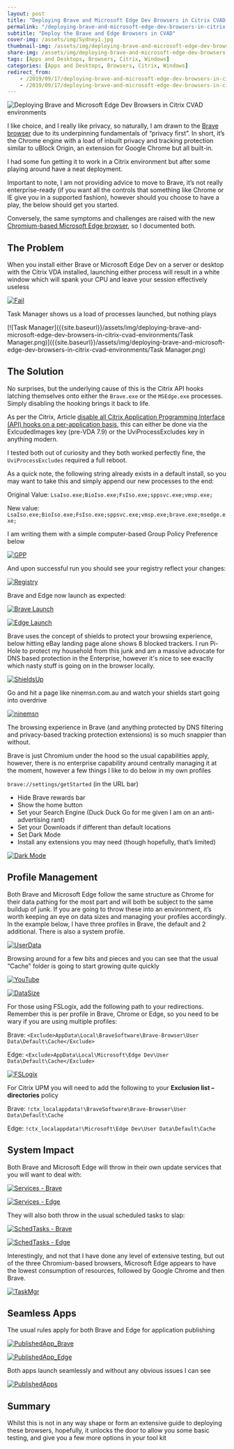 ```yaml
---
layout: post
title: "Deploying Brave and Microsoft Edge Dev Browsers in Citrix CVAD environments"
permalink: "/deploying-brave-and-microsoft-edge-dev-browsers-in-citrix-cvad-environments/"
subtitle: "Deploy the Brave and Edge Browsers in CVAD"
cover-img: /assets/img/Sydney1.jpg
thumbnail-img: /assets/img/deploying-brave-and-microsoft-edge-dev-browsers-in-citrix-cvad-environments/DarkMode.png
share-img: /assets/img/deploying-brave-and-microsoft-edge-dev-browsers-in-citrix-cvad-environments/DarkMode.png
tags: [Apps and Desktops, Browsers, Citrix, Windows]
categories: [Apps and Desktops, Browsers, Citrix, Windows]
redirect_from: 
    - /2019/09/17/deploying-brave-and-microsoft-edge-dev-browsers-in-citrix-cvad-environments
    - /2019/09/17/deploying-brave-and-microsoft-edge-dev-browsers-in-citrix-cvad-environments/
---
```


![Deploying Brave and Microsoft Edge Dev Browsers in Citrix CVAD environments]({{site.baseurl}}/assets/img/deploying-brave-and-microsoft-edge-dev-browsers-in-citrix-cvad-environments/DarkMode.png)

I like choice, and I really like privacy, so naturally, I am drawn to the [Brave browser](https://brave.com/) due to its underpinning fundamentals of “privacy first”. In short, it’s the Chrome engine with a load of inbuilt privacy and tracking protection similar to uBlock Origin, an extension for Google Chrome but all built-in.

I had some fun getting it to work in a Citrix environment but after some playing around have a neat deployment.

Important to note, I am not providing advice to move to Brave, it’s not really enterprise-ready (if you want all the controls that something like Chrome or IE give you in a supported fashion), however should you choose to have a play, the below should get you started.

Conversely, the same symptoms and challenges are raised with the new [Chromium-based Microsoft Edge browser](https://www.microsoftedgeinsider.com/en-us/download?form=MI13E8&OCID=MI13E8), so I documented both.

## The Problem

When you install either Brave or Microsoft Edge Dev on a server or desktop with the Citrix VDA installed, launching either process will result in a white window which will spank your CPU and leave your session effectively useless 

[![Fail]({{site.baseurl}}/assets/img/deploying-brave-and-microsoft-edge-dev-browsers-in-citrix-cvad-environments/Fail.png)]({{site.baseurl}}/assets/img/deploying-brave-and-microsoft-edge-dev-browsers-in-citrix-cvad-environments/Fail.png)

Task Manager shows us a load of processes launched, but nothing plays

[![Task Manager]({{site.baseurl}}/assets/img/deploying-brave-and-microsoft-edge-dev-browsers-in-citrix-cvad-environments/Task Manager.png)]({{site.baseurl}}/assets/img/deploying-brave-and-microsoft-edge-dev-browsers-in-citrix-cvad-environments/Task Manager.png)

## The Solution

No surprises, but the underlying cause of this is the Citrix API hooks latching themselves onto either the `Brave.exe` or the `MSEdge.exe` processes. Simply disabling the hooking brings it back to life.

As per the Citrix, Article [disable all Citrix Application Programming Interface (API) hooks on a per-application basis](https://support.citrix.com/article/CTX107825), this can either be done via the ExlcudedImages key (pre-VDA 7.9) or the UviProcessExcludes key in anything modern. 

I tested both out of curiosity and they both worked perfectly fine, the `UviProcessExcludes` required a full reboot.

As a quick note, the following string already exists in a default install, so you may want to take this and simply append our new processes to the end:

Original Value: `LsaIso.exe;BioIso.exe;FsIso.exe;sppsvc.exe;vmsp.exe;`

New value: `LsaIso.exe;BioIso.exe;FsIso.exe;sppsvc.exe;vmsp.exe;brave.exe;msedge.exe;`

I am writing them with a simple computer-based Group Policy Preference below

[![GPP]({{site.baseurl}}/assets/img/deploying-brave-and-microsoft-edge-dev-browsers-in-citrix-cvad-environments/GPP.png)]({{site.baseurl}}/assets/img/deploying-brave-and-microsoft-edge-dev-browsers-in-citrix-cvad-environments/GPP.png)

And upon successful run you should see your registry reflect your changes:

[![Registry]({{site.baseurl}}/assets/img/deploying-brave-and-microsoft-edge-dev-browsers-in-citrix-cvad-environments/Registry.png)]({{site.baseurl}}/assets/img/deploying-brave-and-microsoft-edge-dev-browsers-in-citrix-cvad-environments/Registry.png)

Brave and Edge now launch as expected:

[![Brave Launch]({{site.baseurl}}/assets/img/deploying-brave-and-microsoft-edge-dev-browsers-in-citrix-cvad-environments/BraveLaunch.png)]({{site.baseurl}}/assets/img/deploying-brave-and-microsoft-edge-dev-browsers-in-citrix-cvad-environments/BraveLaunch.png)

[![Edge Launch]({{site.baseurl}}/assets/img/deploying-brave-and-microsoft-edge-dev-browsers-in-citrix-cvad-environments/EdgeLaunch.png)]({{site.baseurl}}/assets/img/deploying-brave-and-microsoft-edge-dev-browsers-in-citrix-cvad-environments/EdgeLaunch.png)

Brave uses the concept of shields to protect your browsing experience, below hitting eBay landing page alone shows 8 blocked trackers. I run Pi-Hole to protect my household from this junk and am a massive advocate for DNS based protection in the Enterprise, however it's nice to see exactly which nasty stuff is going on in the browser locally.

[![ShieldsUp]({{site.baseurl}}/assets/img/deploying-brave-and-microsoft-edge-dev-browsers-in-citrix-cvad-environments/ShieldsUp.png)]({{site.baseurl}}/assets/img/deploying-brave-and-microsoft-edge-dev-browsers-in-citrix-cvad-environments/ShieldsUp.png)

Go and hit a page like ninemsn.com.au and watch your shields start going into overdrive

[![ninemsn]({{site.baseurl}}/assets/img/deploying-brave-and-microsoft-edge-dev-browsers-in-citrix-cvad-environments/ninemsn.png)]({{site.baseurl}}/assets/img/deploying-brave-and-microsoft-edge-dev-browsers-in-citrix-cvad-environments/ninemsn.png)

The browsing experience in Brave (and anything protected by DNS filtering and privacy-based tracking protection extensions) is so much snappier than without.

Brave is just Chromium under the hood so the usual capabilities apply, however, there is no enterprise capability around centrally managing it at the moment, however a few things I like to do below in my own profiles

`brave://settings/getStarted` (in the URL bar)

*  Hide Brave rewards bar
*  Show the home button
*  Set your Search Engine (Duck Duck Go for me given I am on an anti-advertising rant)
*  Set your Downloads if different than default locations
*  Set Dark Mode
*  Install any extensions you may need (though hopefully, that’s limited)

[![Dark Mode]({{site.baseurl}}/assets/img/deploying-brave-and-microsoft-edge-dev-browsers-in-citrix-cvad-environments/DarkMode.png)]({{site.baseurl}}/assets/img/deploying-brave-and-microsoft-edge-dev-browsers-in-citrix-cvad-environments/DarkMode.png)

## Profile Management

Both Brave and Microsoft Edge follow the same structure as Chrome for their data pathing for the most part and will both be subject to the same buildup of junk. If you are going to throw these into an environment, it’s worth keeping an eye on data sizes and managing your profiles accordingly. In the example below, I have three profiles in Brave, the default and 2 additional. There is also a system profile. 

[![UserData]({{site.baseurl}}/assets/img/deploying-brave-and-microsoft-edge-dev-browsers-in-citrix-cvad-environments/UserData.png)]({{site.baseurl}}/assets/img/deploying-brave-and-microsoft-edge-dev-browsers-in-citrix-cvad-environments/UserData.png)

Browsing around for a few bits and pieces and you can see that the usual “Cache” folder is going to start growing quite quickly 

[![YouTube]({{site.baseurl}}/assets/img/deploying-brave-and-microsoft-edge-dev-browsers-in-citrix-cvad-environments/YouTube.png)]({{site.baseurl}}/assets/img/deploying-brave-and-microsoft-edge-dev-browsers-in-citrix-cvad-environments/YouTube.png)

[![DataSize]({{site.baseurl}}/assets/img/deploying-brave-and-microsoft-edge-dev-browsers-in-citrix-cvad-environments/DataSize.png)]({{site.baseurl}}/assets/img/deploying-brave-and-microsoft-edge-dev-browsers-in-citrix-cvad-environments/DataSize.png)

For those using FSLogix, add the following path to your redirections. Remember this is per profile in Brave, Chrome or Edge, so you need to be wary if you are using multiple profiles: 

Brave: `<Exclude>AppData\Local\BraveSoftware\Brave-Browser\User Data\Default\Cache</Exclude>`

Edge: `<Exclude>AppData\Local\Microsoft\Edge Dev\User Data\Default\Cache</Exclude>`

[![FSLogix]({{site.baseurl}}/assets/img/deploying-brave-and-microsoft-edge-dev-browsers-in-citrix-cvad-environments/FSLogix.png)]({{site.baseurl}}/assets/img/deploying-brave-and-microsoft-edge-dev-browsers-in-citrix-cvad-environments/FSLogix.png)

For Citrix UPM you will need to add the following to your **Exclusion list – directories** policy

Brave: `!ctx_localappdata!\BraveSoftware\Brave-Browser\User Data\Default\Cache`

Edge: `!ctx_localappdata!\Microsoft\Edge Dev\User Data\Default\Cache`

## System Impact

Both Brave and Microsoft Edge will throw in their own update services that you will want to deal with:

[![Services - Brave]({{site.baseurl}}/assets/img/deploying-brave-and-microsoft-edge-dev-browsers-in-citrix-cvad-environments/Services-Brave.png)]({{site.baseurl}}/assets/img/deploying-brave-and-microsoft-edge-dev-browsers-in-citrix-cvad-environments/Services-Brave.png)

[![Services - Edge]({{site.baseurl}}/assets/img/deploying-brave-and-microsoft-edge-dev-browsers-in-citrix-cvad-environments/Services-Edge.png)]({{site.baseurl}}/assets/img/deploying-brave-and-microsoft-edge-dev-browsers-in-citrix-cvad-environments/Services-Edge.png)

They will also both throw in the usual scheduled tasks to slap:

[![SchedTasks - Brave]({{site.baseurl}}/assets/img/deploying-brave-and-microsoft-edge-dev-browsers-in-citrix-cvad-environments/SchedTasks-Brave.png)]({{site.baseurl}}/assets/img/deploying-brave-and-microsoft-edge-dev-browsers-in-citrix-cvad-environments/SchedTasks-Brave.png)

[![SchedTasks - Edge]({{site.baseurl}}/assets/img/deploying-brave-and-microsoft-edge-dev-browsers-in-citrix-cvad-environments/SchedTasks-Edge.png)]({{site.baseurl}}/assets/img/deploying-brave-and-microsoft-edge-dev-browsers-in-citrix-cvad-environments/SchedTasks-Edge.png)

Interestingly, and not that I have done any level of extensive testing, but out of the three Chromium-based browsers, Microsoft Edge appears to have the lowest consumption of resources, followed by Google Chrome and then Brave. 

[![TaskMgr]({{site.baseurl}}/assets/img/deploying-brave-and-microsoft-edge-dev-browsers-in-citrix-cvad-environments/TaskMgr.png)]({{site.baseurl}}/assets/img/deploying-brave-and-microsoft-edge-dev-browsers-in-citrix-cvad-environments/TaskMgr.png)

## Seamless Apps

The usual rules apply for both Brave and Edge for application publishing 

[![PublishedApp_Brave]({{site.baseurl}}/assets/img/deploying-brave-and-microsoft-edge-dev-browsers-in-citrix-cvad-environments/PublishedApp_Brave.png)]({{site.baseurl}}/assets/img/deploying-brave-and-microsoft-edge-dev-browsers-in-citrix-cvad-environments/PublishedApp_Brave.png)

[![PublishedApp_Edge]({{site.baseurl}}/assets/img/deploying-brave-and-microsoft-edge-dev-browsers-in-citrix-cvad-environments/PublishedApp_Edge.png)]({{site.baseurl}}/assets/img/deploying-brave-and-microsoft-edge-dev-browsers-in-citrix-cvad-environments/PublishedApp_Edge.png)

Both apps launch seamlessly and without any obvious issues I can see 

[![PublishedApps]({{site.baseurl}}/assets/img/deploying-brave-and-microsoft-edge-dev-browsers-in-citrix-cvad-environments/PublishedApps.png)]({{site.baseurl}}/assets/img/deploying-brave-and-microsoft-edge-dev-browsers-in-citrix-cvad-environments/PublishedApps.png)

## Summary

Whilst this is not in any way shape or form an extensive guide to deploying these browsers, hopefully, it unlocks the door to allow you some basic testing, and give you a few more options in your tool kit
